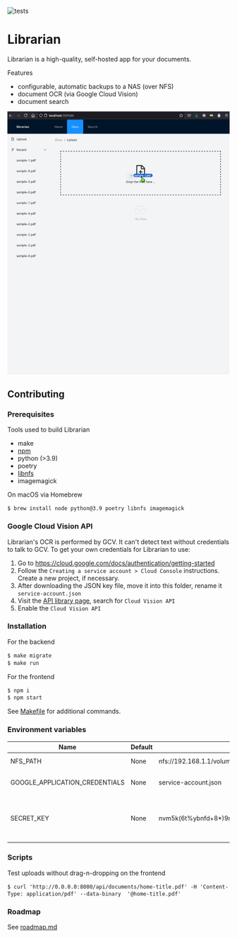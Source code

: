 ![tests](https://github.com/de1ux/librarian/actions/workflows/test.yml/badge.svg)

# Librarian

Librarian is a high-quality, self-hosted app for your documents.

Features

* configurable, automatic backups to a NAS (over NFS)
* document OCR (via Google Cloud Vision)
* document search

![demo](demo.gif)

## Contributing

### Prerequisites

Tools used to build Librarian

* make
* [npm](https://www.npmjs.com/get-npm)
* python (>3.9)
* poetry
* [libnfs](https://github.com/sahlberg/libnfs)
* imagemagick

On macOS via Homebrew

```
$ brew install node python@3.9 poetry libnfs imagemagick 
```

### Google Cloud Vision API

Librarian's OCR is performed by GCV. It can't detect text without credentials to talk to GCV. To get your own credentials for Librarian to use:

1. Go to https://cloud.google.com/docs/authentication/getting-started
2. Follow the `Creating a service account > Cloud Console` instructions. Create a new project, if necessary.
3. After downloading the JSON key file, move it into this folder, rename it `service-account.json`
4. Visit the [API library page](https://console.cloud.google.com/apis/library), search for `Cloud Vision API`
5. Enable the `Cloud Vision API`

### Installation

For the backend

```bash
$ make migrate
$ make run
```

For the frontend

```bash
$ npm i
$ npm start
```

See [Makefile](Makefile) for additional commands.

### Environment variables

| Name | Default | Example | Description |
| --- | --- | --- | --- |
| NFS_PATH | None | nfs://192.168.1.1/volume1/librarian | Path to an NFS folder to backup documents to |
| GOOGLE_APPLICATION_CREDENTIALS | None | service-account.json | Path a JSON file containing service account credentials for Google Compute Vision |
| SECRET_KEY | None | nvm5k(6t%ybnfd+8*)9r9p@hatnm#1%w3yx(#o1+zo44x2b3yd | Secret key for Django -- can generate one with `python -c 'from django.core.management.utils import get_random_secret_key; print(get_random_secret_key())'` |

### Scripts

Test uploads without drag-n-dropping on the frontend

```
$ curl 'http://0.0.0.0:8000/api/documents/home-title.pdf' -H 'Content-Type: application/pdf' --data-binary  '@home-title.pdf'
```

### Roadmap

See [roadmap.md](ROADMAP.md)
